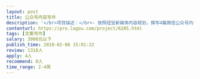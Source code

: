 ```yaml
---                
layout: post       
title: 公众号内容写作           
description: '</br>项目描述：</br>- 按照纽宝新媒体内容规划，撰写4篇微信公众号内容</br>- 协助纽宝于各大母婴及知识分享垂直类平台发布内容，提高纽宝品牌知名度</br> </br>参考公众号：</br>- “洛杉矶小奶爸”</br></br>人员要求：</br>- 本科及以上学历，中文、广告、新闻、英文、发展心理学等相关专业优先；</br>- 具有较强的新闻、热点敏感性，有较强的文案功底；</br>- 学习能力强，责任感强，具有良好的沟通能力、执行力以及团队合作精神；</br>'     
contenturl: https://pro.lagou.com/project/6285.html      
tags: [文案写作]            
salary: 3000元以下          
publish_time: 2018-02-06 15:01:22         
review: 1318人                   
apply: 4人                   
recommend: 0人                   
time_range: 2-4周              
---                 
```

